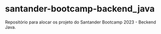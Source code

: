# santander-bootcamp-backend_java

Repositório para alocar os projeto do Santander Bootcamp 2023 - Beckend Java.
